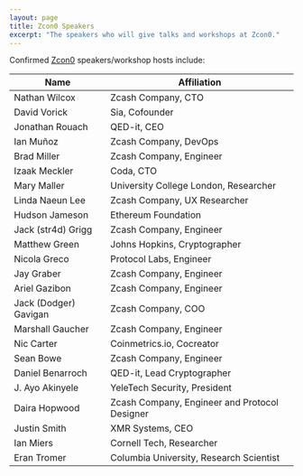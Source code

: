 ```yaml
---
layout: page
title: Zcon0 Speakers
excerpt: "The speakers who will give talks and workshops at Zcon0."
---
```


Confirmed [Zcon0](https://z.cash.foundation//zcon/) speakers/workshop hosts include:

Name | Affiliation
------------ | -------------
Nathan Wilcox | Zcash Company, CTO
David Vorick | Sia, Cofounder
Jonathan Rouach | QED-it, CEO
Ian Muñoz | Zcash Company, DevOps
Brad Miller | Zcash Company, Engineer
Izaak Meckler | Coda, CTO
Mary Maller | University College London, Researcher
Linda Naeun Lee | Zcash Company, UX Researcher
Hudson Jameson | Ethereum Foundation
Jack (str4d) Grigg | Zcash Company, Engineer
Matthew Green | Johns Hopkins, Cryptographer
Nicola Greco | Protocol Labs, Engineer
Jay Graber | Zcash Company, Engineer
Ariel Gazibon | Zcash Company, Engineer
Jack (Dodger) Gavigan | Zcash Company, COO
Marshall Gaucher | Zcash Company, Engineer
Nic Carter | Coinmetrics.io, Cocreator
Sean Bowe | Zcash Company, Engineer
Daniel Benarroch | QED-it, Lead Cryptographer
J. Ayo Akinyele | YeleTech Security, President
Daira Hopwood | Zcash Company, Engineer and Protocol Designer
Justin Smith | XMR Systems, CEO
Ian Miers | Cornell Tech, Researcher
Eran Tromer | Columbia University, Research Scientist
